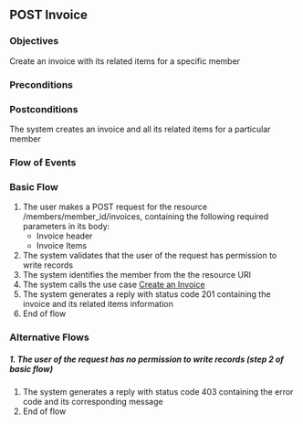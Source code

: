 ## POST Invoice

### Objectives
Create an invoice with its related items for a specific member

### Preconditions

### Postconditions
The system creates an invoice and all its related items for a particular member

### Flow of Events

### Basic Flow
1. The user makes a POST request for the resource /members/member_id/invoices, containing the following required parameters in its body:  
   - Invoice header
   - Invoice Items
2. The system validates that the user of the request has permission to write records
3. The system identifies the member from the the resource URI 
4. The system calls the use case [Create an Invoice](?name=UC-PRP-0002)
5. The system generates a reply with status code 201 containing the invoice and its related items information
6. End of flow

### Alternative Flows

##### 1. The user of the request has no permission to write records (step 2 of basic flow)
   1. The system generates a reply with status code 403 containing the error code and its corresponding message
   2. End of flow
